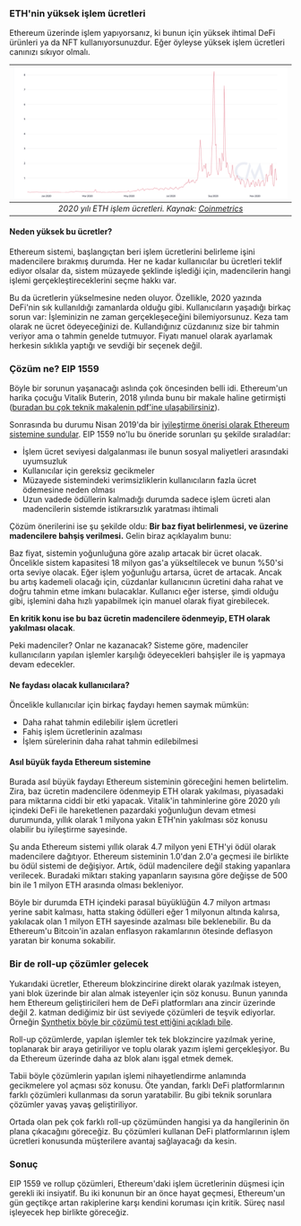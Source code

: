 ### ETH'nin yüksek işlem ücretleri
Ethereum üzerinde işlem yapıyorsanız, ki bunun için yüksek ihtimal DeFi ürünleri ya da NFT kullanıyorsunuzdur. Eğer öyleyse yüksek işlem ücretleri canınızı sıkıyor olmalı. 

| ![coinmetrics_eth_median_fees_1yr](/assets/eth_median_fees_coinmetrics_1yr.png)|
|:--:| 
| *2020 yılı ETH işlem ücretleri. Kaynak: [Coinmetrics](https://network-charts.coinmetrics.io)*|

#### Neden yüksek bu ücretler?
Ethereum sistemi, başlangıçtan beri işlem ücretlerini belirleme işini madencilere bırakmış durumda. Her ne kadar kullanıcılar bu ücretleri teklif ediyor olsalar da, sistem müzayede şeklinde işlediği için, madencilerin hangi işlemi gerçekleştireceklerini seçme hakkı var. 

Bu da ücretlerin yükselmesine neden oluyor. Özellikle, 2020 yazında DeFi'nin sık kullanıldığı zamanlarda olduğu gibi. Kullanıcıların yaşadığı birkaç sorun var: İşleminizin ne zaman gerçekleşeceğini bilemiyorsunuz. Keza tam olarak ne ücret ödeyeceğinizi de. Kullandığınız cüzdanınız size bir tahmin veriyor ama o tahmin genelde tutmuyor. Fiyatı manuel olarak ayarlamak herkesin sıklıkla yaptığı ve sevdiği bir seçenek değil. 

### Çözüm ne? EIP 1559
Böyle bir sorunun yaşanacağı aslında çok öncesinden belli idi. Ethereum'un harika çocuğu Vitalik Buterin, 2018 yılında bunu bir makale haline getirmişti ([buradan bu çok teknik makalenin pdf'ine ulaşabilirsiniz](https://ethresear.ch/uploads/default/original/2X/1/197884012ada193318b67c4b777441e4a1830f49.pdf)). 

Sonrasında bu durumu Nisan 2019'da bir [iyileştirme önerisi olarak Ethereum sistemine sundular](https://eips.ethereum.org/EIPS/eip-1559). EIP 1559 no'lu bu öneride sorunları şu şekilde sıraladılar: 

- İşlem ücret seviyesi dalgalanması ile bunun sosyal maliyetleri arasındaki uyumsuzluk
- Kullanıcılar için gereksiz gecikmeler
- Müzayede sistemindeki verimsizliklerin kullanıcıların fazla ücret ödemesine neden olması
- Uzun vadede ödüllerin kalmadığı durumda sadece işlem ücreti alan madencilerin sistemde istikrarsızlık yaratması ihtimali

Çözüm önerilerini ise şu şekilde oldu: **Bir baz fiyat belirlenmesi, ve üzerine madencilere bahşiş verilmesi.** Gelin biraz açıklayalım bunu: 

Baz fiyat, sistemin yoğunluğuna göre azalıp artacak bir ücret olacak. Öncelikle sistem kapasitesi 18 milyon gas'a yükseltilecek ve bunun %50'si orta seviye olacak. Eğer işlem yoğunluğu artarsa, ücret de artacak. Ancak bu artış kademeli olacağı için, cüzdanlar kullanıcının ücretini daha rahat ve doğru tahmin etme imkanı bulacaklar.  Kullanıcı eğer isterse, şimdi olduğu gibi, işlemini daha hızlı yapabilmek için manuel olarak fiyat girebilecek. 

**En kritik konu ise bu baz ücretin madencilere ödenmeyip, ETH olarak yakılması olacak**. 

Peki madenciler? Onlar ne kazanacak? Sisteme göre, madenciler kullanıcıların yapılan işlemler karşılığı ödeyecekleri bahşişler ile iş yapmaya devam edecekler. 

#### Ne faydası olacak kullanıcılara?
Öncelikle kullanıcılar için birkaç faydayı hemen saymak mümkün: 
- Daha rahat tahmin edilebilir işlem ücretleri
- Fahiş işlem ücretlerinin azalması
- İşlem sürelerinin daha rahat tahmin edilebilmesi

#### Asıl büyük fayda Ethereum sistemine
Burada asıl büyük faydayı Ethereum sisteminin göreceğini hemen belirtelim. Zira, baz ücretin madencilere ödenmeyip ETH olarak yakılması, piyasadaki para miktarına ciddi bir etki yapacak.  Vitalik'in tahminlerine göre 2020 yılı içindeki DeFi ile hareketlenen pazardaki yoğunluğun devam etmesi durumunda, yıllık olarak 1 milyona yakın ETH'nin yakılması söz konusu olabilir bu iyileştirme sayesinde. 

Şu anda Ethereum sistemi yıllık olarak 4.7 milyon yeni ETH'yi ödül olarak madencilere dağıtıyor. Ethereum sisteminin 1.0'dan 2.0'a geçmesi ile birlikte bu ödül sistemi de değişiyor. Artık, ödül madencilere değil staking yapanlara verilecek. Buradaki miktarı staking yapanların sayısına göre değişse de 500 bin ile 1 milyon ETH arasında olması bekleniyor. 

Böyle bir durumda ETH içindeki parasal büyüklüğün 4.7 milyon artması yerine sabit kalması, hatta staking ödülleri eğer 1 milyonun altında kalırsa, yakılacak olan 1 milyon ETH sayesinde azalması bile beklenebilir. Bu da Ethereum'u Bitcoin'in azalan enflasyon rakamlarının ötesinde deflasyon yaratan bir konuma sokabilir. 

### Bir de roll-up çözümler gelecek
Yukarıdaki ücretler, Ethereum blokzincirine direkt olarak yazılmak isteyen, yani blok üzerinde bir alan almak isteyenler için söz konusu. Bunun yanında hem Ethereum geliştiricileri hem de DeFi platformları ana zincir üzerinde değil 2. katman dediğimiz bir üst seviyede çözümleri de teşvik ediyorlar. Örneğin [Synthetix böyle bir çözümü test ettiğini açıkladı bile](https://blog.synthetix.io/why-optimism/). 

Roll-up çözümlerde, yapılan işlemler tek tek blokzincire yazılmak yerine, toplanarak bir araya getiriliyor ve toplu olarak yazım işlemi gerçekleşiyor. Bu da Ethereum üzerinde daha az blok alanı işgal etmek demek. 

Tabii böyle çözümlerin yapılan işlemi nihayetlendirme anlamında gecikmelere yol açması söz konusu. Öte yandan, farklı DeFi platformlarının farklı çözümleri kullanması da sorun yaratabilir. Bu gibi teknik sorunlara çözümler yavaş yavaş geliştiriliyor. 

Ortada olan pek çok farklı roll-up çözümünden hangisi ya da hangilerinin ön plana çıkacağını göreceğiz. Bu çözümleri kullanan DeFi platformlarının işlem ücretleri konusunda müşterilere avantaj sağlayacağı da kesin. 

### Sonuç
EIP 1559 ve rollup çözümleri, Ethereum'daki işlem ücretlerinin düşmesi için gerekli iki insiyatif. Bu iki konunun bir an önce hayat geçmesi, Ethereum'un gün geçtikçe artan rakiplerine karşı kendini koruması için kritik. Süreç nasıl işleyecek hep birlikte göreceğiz. 

